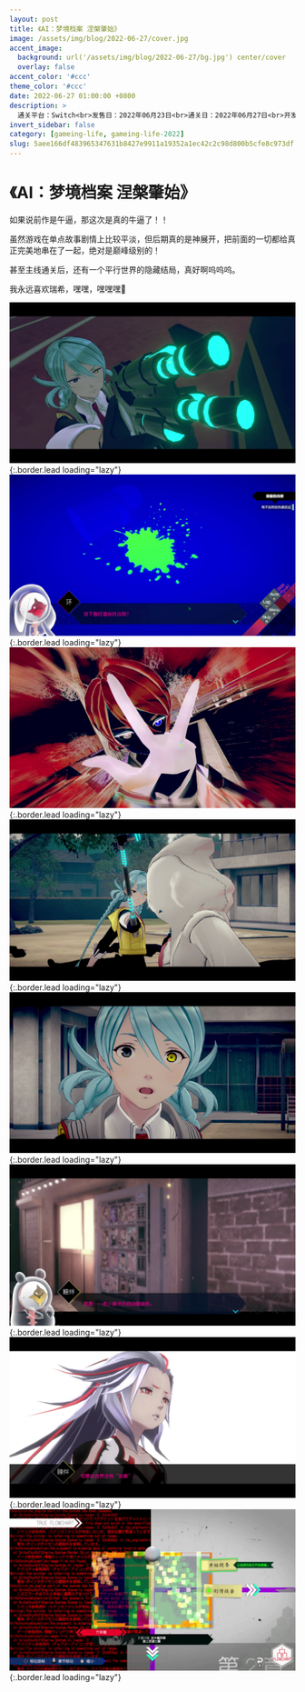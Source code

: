 ```yaml
---
layout: post
title: 《AI：梦境档案 涅槃肇始》
image: /assets/img/blog/2022-06-27/cover.jpg
accent_image: 
  background: url('/assets/img/blog/2022-06-27/bg.jpg') center/cover
  overlay: false
accent_color: '#ccc'
theme_color: '#ccc'
date: 2022-06-27 01:00:00 +0800
description: >
  通关平台：Switch<br>发售日：2022年06月23日<br>通关日：2022年06月27日<br>开发商：Spike Chunsoft<br>发行商：Spike Chunsoft
invert_sidebar: false
category: [gameing-life, gameing-life-2022]
slug: 5aee166df483965347631b8427e9911a19352a1ec42c2c98d800b5cfe8c973df
---
```


# 《AI：梦境档案 涅槃肇始》

如果说前作是午逼，那这次是真的牛逼了！！

虽然游戏在单点故事剧情上比较平淡，但后期真的是神展开，把前面的一切都给真正完美地串在了一起，绝对是巅峰级别的！

甚至主线通关后，还有一个平行世界的隐藏结局，真好啊呜呜呜。

我永远喜欢瑞希，嘿嘿，嘿嘿嘿🤤

![](/assets/img/blog/2022-06-27/1.jpg){:.border.lead loading="lazy"}
![](/assets/img/blog/2022-06-27/2.jpg){:.border.lead loading="lazy"}
![](/assets/img/blog/2022-06-27/3.jpg){:.border.lead loading="lazy"}
![](/assets/img/blog/2022-06-27/4.jpg){:.border.lead loading="lazy"}
![](/assets/img/blog/2022-06-27/5.jpg){:.border.lead loading="lazy"}
![](/assets/img/blog/2022-06-27/6.jpg){:.border.lead loading="lazy"}
![](/assets/img/blog/2022-06-27/7.jpg){:.border.lead loading="lazy"}
![](/assets/img/blog/2022-06-27/8.jpg){:.border.lead loading="lazy"}

